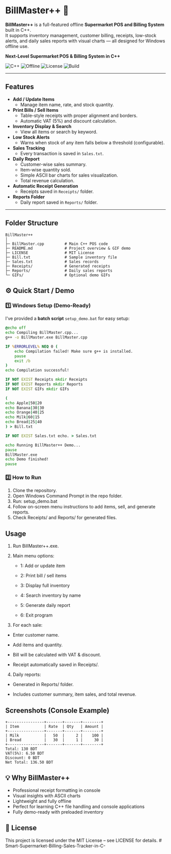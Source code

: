 # BillMaster++ 🛒

**BillMaster++** is a full-featured offline **Supermarket POS and Billing System** built in C++.  
It supports inventory management, customer billing, receipts, low-stock alerts, and daily sales reports with visual charts — all designed for Windows offline use.


**Next-Level Supermarket POS & Billing System in C++**  

![C++](https://img.shields.io/badge/Language-C++-blue)
![Offline](https://img.shields.io/badge/Offline-100%25-green)
![License](https://img.shields.io/badge/License-MIT-yellow)
![Build](https://img.shields.io/badge/Build-Passing-brightgreen)

---

## Features

- **Add / Update Items**
  - Manage item name, rate, and stock quantity.
- **Print Bills / Sell Items**
  - Table-style receipts with proper alignment and borders.
  - Automatic VAT (5%) and discount calculation.
- **Inventory Display & Search**
  - View all items or search by keyword.
- **Low Stock Alerts**
  - Warns when stock of any item falls below a threshold (configurable).
- **Sales Tracking**
  - Every transaction is saved in `Sales.txt`.
- **Daily Report**
  - Customer-wise sales summary.
  - Item-wise quantity sold.
  - Simple ASCII bar charts for sales visualization.
  - Total revenue calculation.
- **Automatic Receipt Generation**
  - Receipts saved in `Receipts/` folder.
- **Reports Folder**
  - Daily report saved in `Reports/` folder.

---

## Folder Structure

```text
BillMaster++
│
├─ BillMaster.cpp         # Main C++ POS code
├─ README.md              # Project overview & GIF demo
├─ LICENSE                # MIT License
├─ Bill.txt               # Sample inventory file
├─ Sales.txt              # Sales records
├─ Receipts/              # Generated receipts
├─ Reports/               # Daily sales reports
└─ GIFs/                  # Optional demo GIFs

```

## ⚙️ Quick Start / Demo

### 1️⃣ Windows Setup (Demo-Ready)

I've provided a **batch script** `setup_demo.bat` for easy setup:

```bat
@echo off
echo Compiling BillMaster.cpp...
g++ -o BillMaster.exe BillMaster.cpp

IF %ERRORLEVEL% NEQ 0 (
    echo Compilation failed! Make sure g++ is installed.
    pause
    exit /b
)
echo Compilation successful!

IF NOT EXIST Receipts mkdir Receipts
IF NOT EXIST Reports mkdir Reports
IF NOT EXIST GIFs mkdir GIFs

(
echo Apple|50|20
echo Banana|30|30
echo Orange|40|25
echo Milk|60|15
echo Bread|25|40
) > Bill.txt

IF NOT EXIST Sales.txt echo. > Sales.txt

echo Running BillMaster++ Demo...
pause
BillMaster.exe
echo Demo finished!
pause

```

### 2️⃣ How to Run

1. Clone the repository.
2. Open Windows Command Prompt in the repo folder.
3. Run: setup_demo.bat
4. Follow on-screen menu instructions to add items, sell, and generate reports.
5. Check Receipts/ and Reports/ for generated files.

## Usage

1. Run BillMaster++.exe.

2. Main menu options:

   - 1: Add or update item

   - 2: Print bill / sell items

   - 3: Display full inventory

   - 4: Search inventory by name

   - 5: Generate daily report

   - 6: Exit program

3. For each sale:

  - Enter customer name.

  - Add items and quantity.

  - Bill will be calculated with VAT & discount.

  - Receipt automatically saved in Receipts/.

4. Daily reports:

  - Generated in Reports/ folder.

  - Includes customer summary, item sales, and total revenue.

## Screenshots (Console Example)

```text
+----------------+-------+-------+--------+
| Item           | Rate  | Qty   | Amount |
+----------------+-------+-------+--------+
| Milk           |   50  |     2 |    100 |
| Bread          |   30  |     1 |     30 |
+----------------+-------+-------+--------+
Total: 130 BDT
VAT(5%): 6.50 BDT
Discount: 0 BDT
Net Total: 136.50 BDT

```

## 💡 Why BillMaster++

- Professional receipt formatting in console
- Visual insights with ASCII charts
- Lightweight and fully offline
- Perfect for learning C++ file handling and console applications
- Fully demo-ready with preloaded inventory

## 📄 License

This project is licensed under the MIT License – see LICENSE for details.
#   S m a r t - S u p e r m a r k e t - B i l l i n g - S a l e s - T r a c k e r - i n - C -  
 